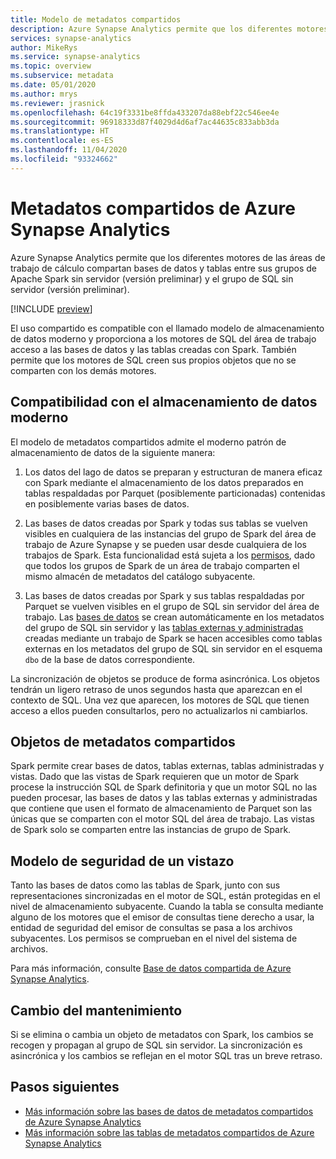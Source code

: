 ```yaml
---
title: Modelo de metadatos compartidos
description: Azure Synapse Analytics permite que los diferentes motores de las áreas de trabajo de cálculo compartan bases de datos y tablas entre sus grupos de Apache Spark sin servidor (versión preliminar), el grupo de SQL sin servidor (versión preliminar) y los grupos de SQL dedicados.
services: synapse-analytics
author: MikeRys
ms.service: synapse-analytics
ms.topic: overview
ms.subservice: metadata
ms.date: 05/01/2020
ms.author: mrys
ms.reviewer: jrasnick
ms.openlocfilehash: 64c19f3331be8ffda433207da88ebf22c546ee4e
ms.sourcegitcommit: 96918333d87f4029d4d6af7ac44635c833abb3da
ms.translationtype: HT
ms.contentlocale: es-ES
ms.lasthandoff: 11/04/2020
ms.locfileid: "93324662"
---
```

# <a name="azure-synapse-analytics-shared-metadata"></a>Metadatos compartidos de Azure Synapse Analytics

Azure Synapse Analytics permite que los diferentes motores de las áreas de trabajo de cálculo compartan bases de datos y tablas entre sus grupos de Apache Spark sin servidor (versión preliminar) y el grupo de SQL sin servidor (versión preliminar).

[!INCLUDE [preview](../includes/note-preview.md)]

El uso compartido es compatible con el llamado modelo de almacenamiento de datos moderno y proporciona a los motores de SQL del área de trabajo acceso a las bases de datos y las tablas creadas con Spark. También permite que los motores de SQL creen sus propios objetos que no se comparten con los demás motores.

## <a name="support-the-modern-data-warehouse"></a>Compatibilidad con el almacenamiento de datos moderno

El modelo de metadatos compartidos admite el moderno patrón de almacenamiento de datos de la siguiente manera:

1. Los datos del lago de datos se preparan y estructuran de manera eficaz con Spark mediante el almacenamiento de los datos preparados en tablas respaldadas por Parquet (posiblemente particionadas) contenidas en posiblemente varias bases de datos.

2. Las bases de datos creadas por Spark y todas sus tablas se vuelven visibles en cualquiera de las instancias del grupo de Spark del área de trabajo de Azure Synapse y se pueden usar desde cualquiera de los trabajos de Spark. Esta funcionalidad está sujeta a los [permisos](#security-model-at-a-glance), dado que todos los grupos de Spark de un área de trabajo comparten el mismo almacén de metadatos del catálogo subyacente.

3. Las bases de datos creadas por Spark y sus tablas respaldadas por Parquet se vuelven visibles en el grupo de SQL sin servidor del área de trabajo. Las [bases de datos](database.md) se crean automáticamente en los metadatos del grupo de SQL sin servidor y las [tablas externas y administradas](table.md) creadas mediante un trabajo de Spark se hacen accesibles como tablas externas en los metadatos del grupo de SQL sin servidor en el esquema `dbo` de la base de datos correspondiente. 

<!--[INSERT PICTURE]-->

<!--__Figure 1 -__ Supporting the Modern Data Warehouse Pattern with shared metadata-->

La sincronización de objetos se produce de forma asincrónica. Los objetos tendrán un ligero retraso de unos segundos hasta que aparezcan en el contexto de SQL. Una vez que aparecen, los motores de SQL que tienen acceso a ellos pueden consultarlos, pero no actualizarlos ni cambiarlos.

## <a name="shared-metadata-objects"></a>Objetos de metadatos compartidos

Spark permite crear bases de datos, tablas externas, tablas administradas y vistas. Dado que las vistas de Spark requieren que un motor de Spark procese la instrucción SQL de Spark definitoria y que un motor SQL no las pueden procesar, las bases de datos y las tablas externas y administradas que contiene que usen el formato de almacenamiento de Parquet son las únicas que se comparten con el motor SQL del área de trabajo. Las vistas de Spark solo se comparten entre las instancias de grupo de Spark.

## <a name="security-model-at-a-glance"></a>Modelo de seguridad de un vistazo

Tanto las bases de datos como las tablas de Spark, junto con sus representaciones sincronizadas en el motor de SQL, están protegidas en el nivel de almacenamiento subyacente. Cuando la tabla se consulta mediante alguno de los motores que el emisor de consultas tiene derecho a usar, la entidad de seguridad del emisor de consultas se pasa a los archivos subyacentes. Los permisos se comprueban en el nivel del sistema de archivos.

Para más información, consulte [Base de datos compartida de Azure Synapse Analytics](database.md).

## <a name="change-maintenance"></a>Cambio del mantenimiento

Si se elimina o cambia un objeto de metadatos con Spark, los cambios se recogen y propagan al grupo de SQL sin servidor. La sincronización es asincrónica y los cambios se reflejan en el motor SQL tras un breve retraso.

## <a name="next-steps"></a>Pasos siguientes

- [Más información sobre las bases de datos de metadatos compartidos de Azure Synapse Analytics](database.md)
- [Más información sobre las tablas de metadatos compartidos de Azure Synapse Analytics](table.md)

